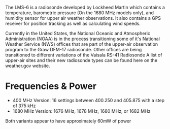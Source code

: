 The LMS-6 is a radiosonde developed by Lockheed Martin which contains a temperature, barometric pressure (On the 1680 MHz models only), and humidity sensor for upper air weather observations. It also contains a GPS receiver for position tracking as well as calculating wind speeds.

Currently in the United States, the National Oceanic and Atmospheric Administration (NOAA) is in the process transitioning some of it's National Weather Service (NWS) offices that are part of the upper-air observation program to the Graw DFM-17 radiosonde. Other offices are being transitioned to different variations of the Vaisala RS-41 Radiosonde A list of upper-air sites and their new radiosonde types can be found here on the weather.gov website.

# Frequencies & Power
- 400 MHz Version: 16 settings between 400.250 and 405.875 with a step of 375 kHz
- 1680 MHz Version: 1676 MHz, 1678 MHz, 1680 MHz, or 1682 MHz

Both variants appear to have approximately 60mW of power